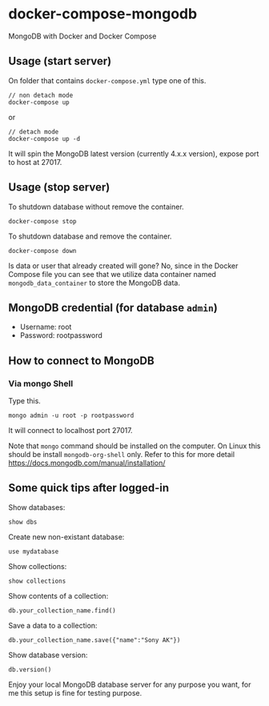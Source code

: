# docker-compose-mongodb
MongoDB with Docker and Docker Compose

## Usage (start server)

On folder that contains `docker-compose.yml` type one of this.

```
// non detach mode
docker-compose up
```
or
```
// detach mode
docker-compose up -d
```

It will spin the MongoDB latest version (currently 4.x.x version), expose port to host at 27017.

## Usage (stop server)

To shutdown database without remove the container.

```
docker-compose stop
```

To shutdown database and remove the container.
```
docker-compose down
```

Is data or user that already created will gone? No, since in the Docker Compose file you can see that we utilize data container named `mongodb_data_container` to store the MongoDB data.

## MongoDB credential (for database `admin`)

- Username: root
- Password: rootpassword

## How to connect to MongoDB

### Via mongo Shell

Type this.

```
mongo admin -u root -p rootpassword
```

It will connect to localhost port 27017.

Note that `mongo` command should be installed on the computer. On Linux this should be install `mongodb-org-shell` only. Refer to this for more detail https://docs.mongodb.com/manual/installation/

## Some quick tips after logged-in

Show databases:
```
show dbs
```

Create new non-existant database:
```
use mydatabase
```

Show collections:
```
show collections
```

Show contents of a collection:
```
db.your_collection_name.find()
```

Save a data to a collection:
```
db.your_collection_name.save({"name":"Sony AK"})
```

Show database version:
```
db.version()
```

Enjoy your local MongoDB database server for any purpose you want, for me this setup is fine for testing purpose.
